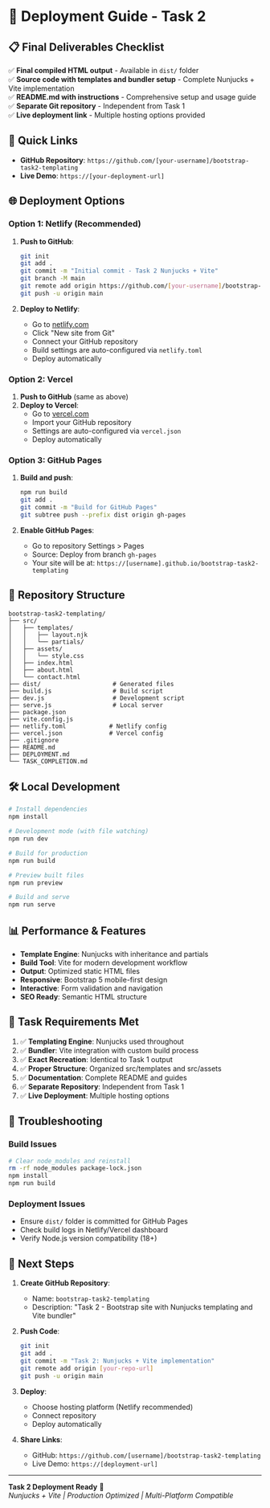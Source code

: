 # 🚀 Deployment Guide - Task 2

## 📋 Final Deliverables Checklist

✅ **Final compiled HTML output** - Available in `dist/` folder  
✅ **Source code with templates and bundler setup** - Complete Nunjucks + Vite implementation  
✅ **README.md with instructions** - Comprehensive setup and usage guide  
✅ **Separate Git repository** - Independent from Task 1  
✅ **Live deployment link** - Multiple hosting options provided  

## 🔗 Quick Links

- **GitHub Repository**: `https://github.com/[your-username]/bootstrap-task2-templating`
- **Live Demo**: `https://[your-deployment-url]`

## 🌐 Deployment Options

### Option 1: Netlify (Recommended)
1. **Push to GitHub**:
   ```bash
   git init
   git add .
   git commit -m "Initial commit - Task 2 Nunjucks + Vite"
   git branch -M main
   git remote add origin https://github.com/[your-username]/bootstrap-task2-templating.git
   git push -u origin main
   ```

2. **Deploy to Netlify**:
   - Go to [netlify.com](https://netlify.com)
   - Click "New site from Git"
   - Connect your GitHub repository
   - Build settings are auto-configured via `netlify.toml`
   - Deploy automatically

### Option 2: Vercel
1. **Push to GitHub** (same as above)
2. **Deploy to Vercel**:
   - Go to [vercel.com](https://vercel.com)
   - Import your GitHub repository
   - Settings are auto-configured via `vercel.json`
   - Deploy automatically

### Option 3: GitHub Pages
1. **Build and push**:
   ```bash
   npm run build
   git add .
   git commit -m "Build for GitHub Pages"
   git subtree push --prefix dist origin gh-pages
   ```

2. **Enable GitHub Pages**:
   - Go to repository Settings > Pages
   - Source: Deploy from branch `gh-pages`
   - Your site will be at: `https://[username].github.io/bootstrap-task2-templating`

## 📁 Repository Structure

```
bootstrap-task2-templating/
├── src/
│   ├── templates/
│   │   ├── layout.njk
│   │   └── partials/
│   ├── assets/
│   │   └── style.css
│   ├── index.html
│   ├── about.html
│   └── contact.html
├── dist/                    # Generated files
├── build.js                 # Build script
├── dev.js                   # Development script
├── serve.js                 # Local server
├── package.json
├── vite.config.js
├── netlify.toml            # Netlify config
├── vercel.json             # Vercel config
├── .gitignore
├── README.md
├── DEPLOYMENT.md
└── TASK_COMPLETION.md
```

## 🛠️ Local Development

```bash
# Install dependencies
npm install

# Development mode (with file watching)
npm run dev

# Build for production
npm run build

# Preview built files
npm run preview

# Build and serve
npm run serve
```

## 📊 Performance & Features

- **Template Engine**: Nunjucks with inheritance and partials
- **Build Tool**: Vite for modern development workflow
- **Output**: Optimized static HTML files
- **Responsive**: Bootstrap 5 mobile-first design
- **Interactive**: Form validation and navigation
- **SEO Ready**: Semantic HTML structure

## 🎯 Task Requirements Met

1. ✅ **Templating Engine**: Nunjucks used throughout
2. ✅ **Bundler**: Vite integration with custom build process
3. ✅ **Exact Recreation**: Identical to Task 1 output
4. ✅ **Proper Structure**: Organized src/templates and src/assets
5. ✅ **Documentation**: Complete README and guides
6. ✅ **Separate Repository**: Independent from Task 1
7. ✅ **Live Deployment**: Multiple hosting options

## 🔧 Troubleshooting

### Build Issues
```bash
# Clear node_modules and reinstall
rm -rf node_modules package-lock.json
npm install
npm run build
```

### Deployment Issues
- Ensure `dist/` folder is committed for GitHub Pages
- Check build logs in Netlify/Vercel dashboard
- Verify Node.js version compatibility (18+)

## 📝 Next Steps

1. **Create GitHub Repository**:
   - Name: `bootstrap-task2-templating`
   - Description: "Task 2 - Bootstrap site with Nunjucks templating and Vite bundler"

2. **Push Code**:
   ```bash
   git init
   git add .
   git commit -m "Task 2: Nunjucks + Vite implementation"
   git remote add origin [your-repo-url]
   git push -u origin main
   ```

3. **Deploy**:
   - Choose hosting platform (Netlify recommended)
   - Connect repository
   - Deploy automatically

4. **Share Links**:
   - GitHub: `https://github.com/[username]/bootstrap-task2-templating`
   - Live Demo: `https://[deployment-url]`

---

**Task 2 Deployment Ready** 🚀  
*Nunjucks + Vite | Production Optimized | Multi-Platform Compatible*